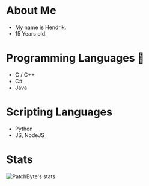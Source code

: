 <!--
**PatchByte/PatchByte** is a ✨ _special_ ✨ repository because its `README.md` (this file) appears on your GitHub profile.

Here are some ideas to get you started:

- 🔭 I’m currently working on ...
- 🌱 I’m currently learning ...
- 👯 I’m looking to collaborate on ...
- 🤔 I’m looking for help with ...
- 💬 Ask me about ...
- 📫 How to reach me: ...
- 😄 Pronouns: ...
- ⚡ Fun fact: ...
-->

# About Me

- My name is Hendrik.
- 15 Years old.

# Programming Languages 🎨
- C / C++
- C#
- Java

# Scripting Languages
- Python
- JS, NodeJS

# Stats
![PatchByte's stats](https://github-readme-stats.vercel.app/api?username=PatchByte&theme=gruvbox&show_icons=true)
